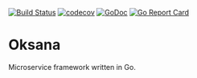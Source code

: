 [![Build Status](https://travis-ci.com/ecclibase/oksana.svg?branch=master)](https://travis-ci.com/ecclibase/oksana)
[![codecov](https://codecov.io/gh/ecclibase/oksana/branch/master/graph/badge.svg)](https://codecov.io/gh/ecclibase/oksana)
[![GoDoc](https://godoc.org/github.com/olebedev/config?status.png)](https://godoc.org/github.com/ecclibase/oksana)
[![Go Report Card](https://goreportcard.com/badge/github.com/ecclibase/oksana)](https://goreportcard.com/report/github.com/ecclibase/oksana)

# Oksana

Microservice framework written in Go.